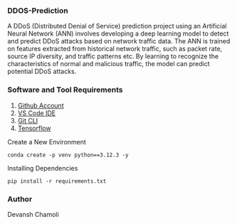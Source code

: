 ### DDOS-Prediction
A DDoS (Distributed Denial of Service) prediction project using an Artificial Neural Network (ANN) involves developing a deep learning model to detect and predict DDoS attacks based on network traffic data. The ANN is trained on features extracted from historical network traffic, such as packet rate, source IP diversity, and traffic patterns etc. By learning to recognize the characteristics of normal and malicious traffic, the model can predict potential DDoS attacks.


### Software and Tool Requirements 

1. [Github Account](https://github.com)
2. [VS Code IDE](https://code.visualstudio.com/)
3. [Git CLI](https://git-scm.com/book/en/v2/Getting-Started-The-Command-Line)
4. [Tensorflow](https://www.tensorflow.org/)


Create a New Environment

```
conda create -p venv python==3.12.3 -y
```
Installing Dependencies
```
pip install -r requirements.txt
```
### Author 
Devansh Chamoli
